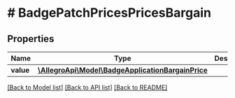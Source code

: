 # # BadgePatchPricesPricesBargain

## Properties

Name | Type | Description | Notes
------------ | ------------- | ------------- | -------------
**value** | [**\AllegroApi\Model\BadgeApplicationBargainPrice**](BadgeApplicationBargainPrice.md) |  | [optional]

[[Back to Model list]](../../README.md#models) [[Back to API list]](../../README.md#endpoints) [[Back to README]](../../README.md)
